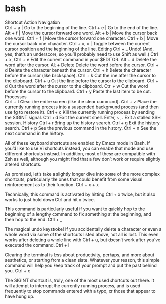 bash
====

Shortcut	Action
Navigation	
Ctrl + a	| Go to the beginning of the line.
Ctrl + e	| 	Go to the end of the line.
Alt + f		| Move the cursor forward one word.
Alt + b		| Move the cursor back one word.
Ctrl + f		| Move the cursor forward one character.
Ctrl + b		| Move the cursor back one character.
Ctrl + x, x		| Toggle between the current cursor position and the beginning of the line.
Editing	
Ctrl + _	Undo! (And, yes, that’s an underscore, so you’ll probably need to use Shift as well.)
Ctrl + x, Ctrl + e	Edit the current command in your $EDITOR.
Alt + d	Delete the word after the cursor.
Alt + Delete	Delete the word before the cursor.
Ctrl + d	Delete the character beneath the cursor.
Ctrl + h	Delete the character before the cursor (like backspace).
Ctrl + k	Cut the line after the cursor to the clipboard.
Ctrl + u	Cut the line before the cursor to the clipboard.
Ctrl + d	Cut the word after the cursor to the clipboard.
Ctrl + w	Cut the word before the cursor to the clipboard.
Ctrl + y	Paste the last item to be cut.
Processes	
Ctrl + l	Clear the entire screen (like the clear command).
Ctrl + z	Place the currently running process into a suspended background process (and then use fg to restore it).
Ctrl + c	Kill the currently running process by sending the SIGINT signal.
Ctrl + d	Exit the current shell.
Enter, ~, .	Exit a stalled SSH session.
History	
Ctrl + r	Bring up the history search.
Ctrl + g	Exit the history search.
Ctrl + p	See the previous command in the history.
Ctrl + n	See the next command in the history.

All of these keyboard shortcuts are enabled by Emacs mode in Bash. If you’d like to use Vi shortcuts instead, you can enable that mode and use different shortcuts instead. In addition, most of these are compatible with Zsh as well, although you might find that a few don’t work or require slightly altered shortcuts.

As promised, let’s take a slightly longer dive into some of the more complex shortcuts, particularly the ones that could benefit from some visual reinforcement as to their function.
Ctrl + x + x

Technically, this command is activated by hitting Ctrl + x twice, but it also works to just hold down Ctrl and hit x twice.

This command is particularly useful if you want to quickly hop to the beginning of a lengthy command to fix something at the beginning, and then hop to the end.
Ctrl + _

The magical undo keystroke! If you accidentally delete a character or even a whole word via some of the shortcuts listed above, not all is lost. This even works after deleting a whole line with Ctrl + u, but doesn’t work after you’ve executed the command.
Ctrl + l

Clearing the terminal is less about productivity, perhaps, and more about aesthetics, or starting from a clean slate. Whatever your reason, this simple command will help you keep track of your prompt and put the past behind you.
Ctrl + c

The SIGINT shortcut is, truly, one of the most used shortcuts out there. It will attempt to interrupt the currently running process, and is used frequently to stop commands entered with a typo, or those that appear to have hung up.